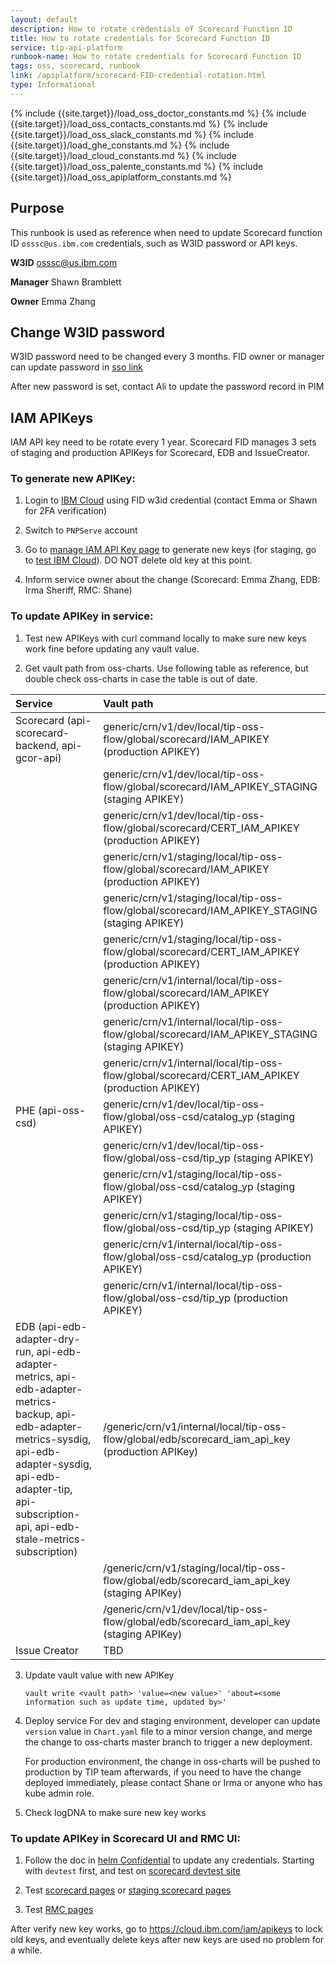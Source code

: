```yaml
---
layout: default
description: How to rotate credentials of Scorecard Function ID
title: How to rotate credentials for Scorecard Function ID
service: tip-api-platform
runbook-name: How to rotate credentials for Scorecard Function ID
tags: oss, scorecard, runbook
link: /apiplatform/scorecard-FID-credential-rotation.html
type: Informational
---
```


{% include {{site.target}}/load_oss_doctor_constants.md %}
{% include {{site.target}}/load_oss_contacts_constants.md %}
{% include {{site.target}}/load_oss_slack_constants.md %}
{% include {{site.target}}/load_ghe_constants.md %}
{% include {{site.target}}/load_cloud_constants.md %}
{% include {{site.target}}/load_oss_palente_constants.md %}
{% include {{site.target}}/load_oss_apiplatform_constants.md %}

## Purpose
This runbook is used as reference when need to update Scorecard function ID `osssc@us.ibm.com` credentials, such as W3ID password or API keys.

**W3ID** osssc@us.ibm.com

**Manager** Shawn Bramblett

**Owner** Emma Zhang

## Change W3ID password
W3ID password need to be changed every 3 months. FID owner or manager can update password in [sso link](https://w3idprofile.sso.ibm.com/password/nonperson_id_entry.wss)

After new password is set, contact Ali to update the password record in PIM

## IAM APIKeys
IAM API key need to be rotate every 1 year. 
Scorecard FID manages 3 sets of staging and production APIKeys for Scorecard, EDB and IssueCreator.

### To generate new APIKey:

1. Login to [IBM Cloud](https://cloud.ibm.com) using FID w3id credential (contact Emma or Shawn for 2FA verification)

2. Switch to `PNPServe` account

3. Go to [manage IAM API Key page](https://cloud.ibm.com/iam/apikeys) to generate new keys (for staging, go to [test IBM Cloud](https://test.cloud.ibm.com/iam/apikeys)). DO NOT delete old key at this point.

4. Inform service owner about the change (Scorecard: Emma Zhang, EDB: Irma Sheriff, RMC: Shane)

### To update APIKey in service:

1. Test new APIKeys with curl command locally to make sure new keys work fine before updating any vault value.

2. Get vault path from oss-charts. Use following table as reference, but double check oss-charts in case the table is out of date.

| Service       | Vault path                                                       | 
| :------------- | :------------------------------------------------------------- |
| Scorecard (api-scorecard-backend, api-gcor-api)  | generic/crn/v1/dev/local/tip-oss-flow/global/scorecard/IAM_APIKEY (production APIKEY) |
|   | generic/crn/v1/dev/local/tip-oss-flow/global/scorecard/IAM_APIKEY_STAGING (staging APIKEY) |
|   | generic/crn/v1/dev/local/tip-oss-flow/global/scorecard/CERT_IAM_APIKEY (production APIKEY) |
|   | generic/crn/v1/staging/local/tip-oss-flow/global/scorecard/IAM_APIKEY (production APIKEY) |
|   | generic/crn/v1/staging/local/tip-oss-flow/global/scorecard/IAM_APIKEY_STAGING (staging APIKEY) |
|   | generic/crn/v1/staging/local/tip-oss-flow/global/scorecard/CERT_IAM_APIKEY (production APIKEY) |
|   | generic/crn/v1/internal/local/tip-oss-flow/global/scorecard/IAM_APIKEY (production APIKEY) |
|   | generic/crn/v1/internal/local/tip-oss-flow/global/scorecard/IAM_APIKEY_STAGING (staging APIKEY) |
|   | generic/crn/v1/internal/local/tip-oss-flow/global/scorecard/CERT_IAM_APIKEY (production APIKEY) |
| PHE (api-oss-csd) | generic/crn/v1/dev/local/tip-oss-flow/global/oss-csd/catalog_yp (staging APIKEY) |
|   | generic/crn/v1/dev/local/tip-oss-flow/global/oss-csd/tip_yp (staging APIKEY) |
|   | generic/crn/v1/staging/local/tip-oss-flow/global/oss-csd/catalog_yp (staging APIKEY) |
|   | generic/crn/v1/staging/local/tip-oss-flow/global/oss-csd/tip_yp (staging APIKEY) |
|   | generic/crn/v1/internal/local/tip-oss-flow/global/oss-csd/catalog_yp (production APIKEY) |
|   | generic/crn/v1/internal/local/tip-oss-flow/global/oss-csd/tip_yp (production APIKEY) |
| EDB (api-edb-adapter-dry-run, api-edb-adapter-metrics, api-edb-adapter-metrics-backup, api-edb-adapter-metrics-sysdig, api-edb-adapter-sysdig, api-edb-adapter-tip, api-subscription-api, api-edb-stale-metrics-subscription) | /generic/crn/v1/internal/local/tip-oss-flow/global/edb/scorecard_iam_api_key (production APIKey) |
|   | /generic/crn/v1/staging/local/tip-oss-flow/global/edb/scorecard_iam_api_key (staging APIKey) |
|   | /generic/crn/v1/dev/local/tip-oss-flow/global/edb/scorecard_iam_api_key (staging APIKey) |
| Issue Creator |   TBD | 


3. Update vault value with new APIKey
    ```
    vault write <vault path> 'value=<new value>' 'about=<some information such as update time, updated by>'
    ```

4. Deploy service
    For dev and staging environment, developer can update `version` value in `Chart.yaml` file to a minor version change, and merge the change to oss-charts master branch to trigger a new deployment. 
    
    For production environment, the change in oss-charts will be pushed to production by TIP team afterwards, if you need to have the change deployed immediately, please contact Shane or Irma or anyone who has kube admin role.
    
5. Check logDNA to make sure new key works

### To update APIKey in Scorecard UI and RMC UI:
1. Follow the doc in [helm Confidential](https://github.ibm.com/console-pipeline/docs/tree/master/helm#confidential) to update any credentials. Starting with `devtest` first, and test on [scorecard devtest site](https://dev.console.test.cloud.ibm.com/scorecard)

2. Test [scorecard pages](https://cloud.ibm.com/scorecard) or [staging scorecard pages](https://test.cloud.ibm.com/scorecard)

3. Test [RMC pages](https://test.cloud.ibm.com/onboarding/dashboard)


After verify new key works, go to https://cloud.ibm.com/iam/apikeys to lock old keys, and eventually delete keys after new keys are used no problem for a while.